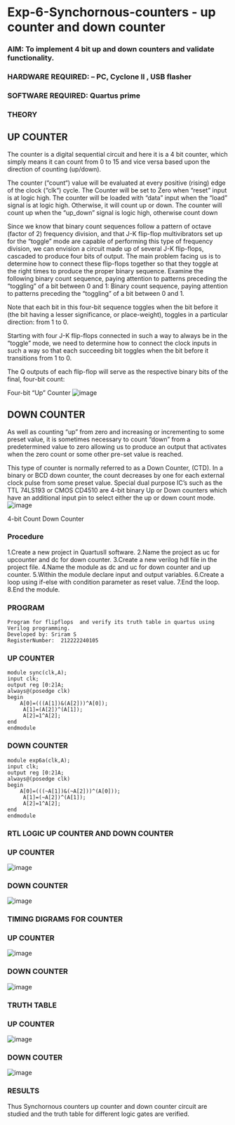 # Exp-6-Synchornous-counters - up counter and down counter 
### AIM: To implement 4 bit up and down counters and validate  functionality.
### HARDWARE REQUIRED:  – PC, Cyclone II , USB flasher
### SOFTWARE REQUIRED:   Quartus prime
### THEORY 

## UP COUNTER 
The counter is a digital sequential circuit and here it is a 4 bit counter, which simply means it can count from 0 to 15 and vice versa based upon the direction of counting (up/down). 

The counter (“count“) value will be evaluated at every positive (rising) edge of the clock (“clk“) cycle.
The Counter will be set to Zero when “reset” input is at logic high.
The counter will be loaded with “data” input when the “load” signal is at logic high. Otherwise, it will count up or down.
The counter will count up when the “up_down” signal is logic high, otherwise count down

Since we know that binary count sequences follow a pattern of octave (factor of 2) frequency division, and that J-K flip-flop multivibrators set up for the “toggle” mode are capable of performing this type of frequency division, we can envision a circuit made up of several J-K flip-flops, cascaded to produce four bits of output.
The main problem facing us is to determine how to connect these flip-flops together so that they toggle at the right times to produce the proper binary sequence.
Examine the following binary count sequence, paying attention to patterns preceding the “toggling” of a bit between 0 and 1:
Binary count sequence, paying attention to patterns preceding the “toggling” of a bit between 0 and 1.

Note that each bit in this four-bit sequence toggles when the bit before it (the bit having a lesser significance, or place-weight), toggles in a particular direction: from 1 to 0.



 
 

Starting with four J-K flip-flops connected in such a way to always be in the “toggle” mode, we need to determine how to connect the clock inputs in such a way so that each succeeding bit toggles when the bit before it transitions from 1 to 0.

The Q outputs of each flip-flop will serve as the respective binary bits of the final, four-bit count:

 
 

Four-bit “Up” Counter
![image](https://user-images.githubusercontent.com/36288975/169644758-b2f4339d-9532-40c5-af40-8f4f8c942e2c.png)



## DOWN COUNTER 

As well as counting “up” from zero and increasing or incrementing to some preset value, it is sometimes necessary to count “down” from a predetermined value to zero allowing us to produce an output that activates when the zero count or some other pre-set value is reached.

This type of counter is normally referred to as a Down Counter, (CTD). In a binary or BCD down counter, the count decreases by one for each external clock pulse from some preset value. Special dual purpose IC’s such as the TTL 74LS193 or CMOS CD4510 are 4-bit binary Up or Down counters which have an additional input pin to select either the up or down count mode.
![image](https://user-images.githubusercontent.com/36288975/169644844-1a14e123-7228-4ed8-81a9-eb937dff4ac8.png)


4-bit Count Down Counter
### Procedure
1.Create a new project in QuartusII software.
2.Name the project as uc for upcounter and dc for down counter.
3.Create a new verilog hdl file in the project file.
4.Name the module as dc and uc for down counter and up counter.
5.Within the module declare input and output variables.
6.Create a loop using if-else with condition parameter as reset value. 
7.End the loop. 8.End the module.




### PROGRAM 
```
Program for flipflops  and verify its truth table in quartus using Verilog programming.
Developed by: Sriram S
RegisterNumber:  212222240105
```


### UP COUNTER
```
module sync(clk,A);
input clk;
output reg [0:2]A;
always@(posedge clk)
begin
    A[0]=(((A[1])&(A[2]))^A[0]);
	 A[1]=(A[2])^(A[1]);
	 A[2]=1^A[2];
end 
endmodule
```
### DOWN COUNTER

```
module exp6a(clk,A);
input clk;
output reg [0:2]A;
always@(posedge clk)
begin
    A[0]=(((~A[1])&(~A[2]))^(A[0]));
	 A[1]=(~A[2])^(A[1]);
	 A[2]=1^A[2];
end 
endmodule 
```


### RTL LOGIC UP COUNTER AND DOWN COUNTER  
### UP COUNTER 
![image](https://github.com/anbuselvamA/Exp-7-Synchornous-counters-/assets/119559871/6d8075b6-d32e-4bd4-b6d0-2271dba7b149)

### DOWN COUNTER

![image](https://github.com/anbuselvamA/Exp-7-Synchornous-counters-/assets/119559871/2a28665f-1b6c-42f2-9b07-34188fd69939)












### TIMING DIGRAMS FOR COUNTER  
### UP COUNTER 
![image](https://github.com/anbuselvamA/Exp-7-Synchornous-counters-/assets/119559871/d6b6ee72-18bd-4d38-9942-5921775337ef)

### DOWN COUNTER 



![image](https://github.com/anbuselvamA/Exp-7-Synchornous-counters-/assets/119559871/065fd614-0d75-4927-b98c-61f92abe9db7)




### TRUTH TABLE 
### UP COUNTER 
![image](https://github.com/anbuselvamA/Exp-7-Synchornous-counters-/assets/119559871/8c1f1ec3-1ae8-4cb8-9926-dd97a819d0ca)



### DOWN COUTER 
![image](https://github.com/anbuselvamA/Exp-7-Synchornous-counters-/assets/119559871/a04f6fc4-b0dd-4299-a065-c2284ab00207)





### RESULTS 
Thus Synchornous counters up counter and down counter circuit are studied and the truth table for different logic gates are verified.


